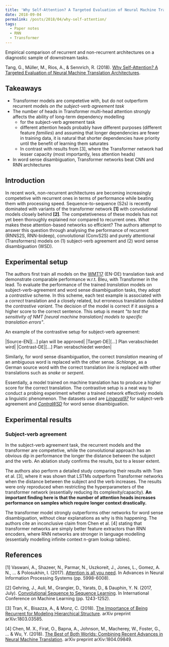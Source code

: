 ```yaml
---
title: 'Why Self-Attention? A Targeted Evaluation of Neural Machine Translation Architectures'
date: 2018-09-04
permalink: /posts/2018/04/why-self-attention/
tags:
  - Paper notes
  - RNN
  - Transformer
---
```


Empirical comparison of recurrent and non-recurrent architectures on a diagnostic sample of downstream tasks.

Tang, G., Müller, M., Rios, A., & Sennrich, R. (2018). [Why Self-Attention? A Targeted Evaluation of Neural Machine Translation Architectures](https://arxiv.org/abs/1808.08946).

## Takeaways

- Transformer models are competetive with, but do not outperform recurrent models _on the subject-verb agreement task_
- The number of heads in Transformer multi-head attention strongly affects the ability of long-term dependency modelling
  - for the subject-verb agreement task
  - different attention heads probably have different purposes (different feature _families_) and assuming that longer dependencies are fewer in training data, it is natural that shorter dependencies have priority until the benefit of learning them saturates
  - In contrast with results from [3], where the Transformer network had lesser capacity (most importantly, less attention heads)
- In word sense disambiguation, Transformer networks beat CNN and RNN architectures

## Introduction

In recent work, non-recurrent architectures are becoming increasingly competetive with recurrent ones in terms of performance while beating them with processing speed. Sequence-to-sequence (S2s) is recently dominated with variants of the transformer network **[1]** with convolutional models closely behind **[2]**. The competetiveness of these models has not yet been thoroughly explained nor compared to recurrent ones. *What* makes these attention-based networks so efficient? The authors attempt to answer this question through analysing the performance of recurrent (RNNS2S, RNN-bideep), convolutional (ConvS2S) and purely attentional (Transformers) models on (1) subject-verb agreement and (2) word sense disambiguation (WSD).

## Experimental setup

The authors first train all models on the [WMT17](http://www.statmt.org/wmt17/translation-task.html) (EN-DE) translation task and demonstrate comparable performance w.r.t. Bleu, with Transformer in the lead. To evaluate the performance of the trained _translation_ models on subject-verb-agreement and word sense disambiguation tasks, they adopt a _contrastive_ scheme. In this scheme, each test example is associated with a _correct_ translation and a closely related, but erroneous translation dubbed the _contrastive variant_. The decision of the model is correct if it assigns a higher score to the correct sentence. This setup is meant _"to test the sensitivity of NMT [neural machine translation] models  to  specific  translation  errors"_. 

An example of the contrastive setup for subject-verb agreement:

|Source-EN|[...] plan will be approved|
|Target-DE|[...] Plan verabschiedet wird|
|Contrast-DE|[...] Plan verabschiedet werden|

Similarly, for word sense disambiguation, the correct _translation_ meaning of an ambiguous word is replaced with the other sense. _Schlange_, as a German source word with the correct translation _line_ is replaced with other translations such as _snake_ or _serpent_. 

Essentially, a model trained on machine translation has to produce a higher score for the correct translation. The contrastive setup is a neat way to conduct a probing experiment whether a trained network effectively models a linguistic phenomenon. The datasets used are [_Lingeval97_](https://github.com/rsennrich/lingeval97) for subject-verb agreement and [_ContraWSD_](https://github.com/a-rios/ContraWSD) for word sense disambiguation.

## Experimental results

### Subject-verb agreement 

In the subject-verb agreement task, the recurrent models and the transformer are competetive, while the convolutional approach has an obvious dip in performance the longer the distance between the subject and the verb. An ablation study confirms the results, but to a lesser extent.

The authors also perform a detailed study comparing their results with Tran et al. [3], where it was shown that LSTMs outperform Transformer networks when the distance between the subject and the verb increases. The results were only reproduced when restricting the hyperparameters of the transformer network (essentially reducing its complexity/capacity). **An important finding here is that the number of attention heads increases performance on samples which require longer context drastically.**

The transformer model strongly outperforms other networks for word sense disambiguation, without clear explanations as why is this happening. The authors cite an inconclusive claim from Chen et al. [4] stating that transformer networks are simply better feature extractors than RNN encoders, where RNN networks are stronger in language modelling (essentially modelling infinite context n-gram lookup tables).

## References

[1] Vaswani, A., Shazeer, N., Parmar, N., Uszkoreit, J., Jones, L., Gomez, A. N., ... & Polosukhin, I. (2017). [Attention is all you need](https://papers.nips.cc/paper/7181-attention-is-all-you-need.pdf). In Advances in Neural Information Processing Systems (pp. 5998-6008).

[2] Gehring, J., Auli, M., Grangier, D., Yarats, D., & Dauphin, Y. N. (2017, July). [Convolutional Sequence to Sequence Learning](https://arxiv.org/abs/1705.03122). In International Conference on Machine Learning (pp. 1243-1252).

[3] Tran, K., Bisazza, A., & Monz, C. (2018). [The Importance of Being Recurrent for Modeling Hierarchical Structure](https://arxiv.org/abs/1803.03585). arXiv preprint arXiv:1803.03585.

[4] Chen, M. X., Firat, O., Bapna, A., Johnson, M., Macherey, W., Foster, G., ... & Wu, Y. (2018). [The Best of Both Worlds: Combining Recent Advances in Neural Machine Translation](http://aclweb.org/anthology/P18-1008). arXiv preprint arXiv:1804.09849.
